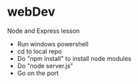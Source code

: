 # webDev
Node and Express lesson

- Run windows powershell
- cd to local repo
- Do "npm install" to install node modules
- Do "node server.js"
- Go on the port
